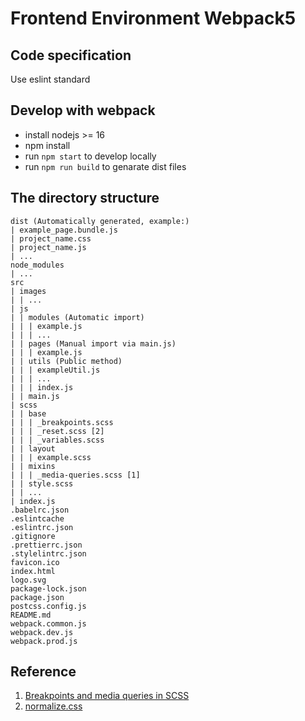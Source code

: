 # Frontend Environment Webpack5

## Code specification

Use eslint standard

## Develop with webpack

- install nodejs >= 16
- npm install
- run `npm start` to develop locally
- run `npm run build` to genarate dist files

## The directory structure

    dist (Automatically generated, example:)
    | example_page.bundle.js
    | project_name.css
    | project_name.js
    | ...
    node_modules
    | ...
    src
    | images
    | | ...
    | js
    | | modules (Automatic import)
    | | | example.js
    | | | ...
    | | pages (Manual import via main.js)
    | | | example.js
    | | utils (Public method)
    | | | exampleUtil.js
    | | | ...
    | | | index.js
    | | main.js
    | scss
    | | base
    | | | _breakpoints.scss
    | | | _reset.scss [2]
    | | | _variables.scss
    | | layout
    | | | example.scss
    | | mixins
    | | | _media-queries.scss [1]
    | | style.scss
    | | ...
    | index.js
    .babelrc.json
    .eslintcache
    .eslintrc.json
    .gitignore
    .prettierrc.json
    .stylelintrc.json
    favicon.ico
    index.html
    logo.svg
    package-lock.json
    package.json
    postcss.config.js
    README.md
    webpack.common.js
    webpack.dev.js
    webpack.prod.js

## Reference
1. [Breakpoints and media queries in SCSS](https://medium.com/codeartisan/breakpoints-and-media-queries-in-scss-46e8f551e2f2)
2. [normalize.css](github.com/necolas/normalize.css)